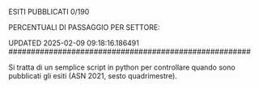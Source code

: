 ESITI PUBBLICATI 0/190 

PERCENTUALI DI PASSAGGIO PER SETTORE:

UPDATED 2025-02-09 09:18:16.186491
###################################################### 

Si tratta di un semplice script in python per controllare quando sono pubblicati gli esiti (ASN 2021, sesto quadrimestre).

